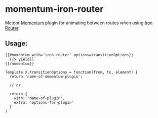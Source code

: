 momentum-iron-router
====================

Meteor [Momentum](https://github.com/percolatestudio/meteor-momentum) plugin for animating between routes when using [Iron Router](https://github.com/EventedMind/iron-router).

## Usage:

```
{{#momentum with='iron-router' options=transitionOptions}}
  {{> yield}}
{{/momentum}}
```

```
Template.X.transitionOptions = function(from, to, element) {
  return 'name-of-momentum-plugin';
  
  // or
  
  return {
    with: 'name-of-plugin',
    extra: 'options-for-plugin'
  }
}
